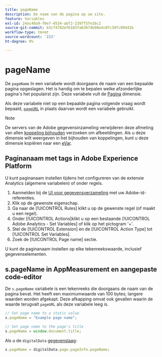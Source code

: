 ```yaml
---
title: pageName
description: De naam van de pagina op uw site.
feature: Variables
exl-id: 24ac40a9-f0e7-4534-abf2-2397f5fe16c2
source-git-commit: b3c74782ef6183fa63674b98e4c0fc39fc09441b
workflow-type: tm+mt
source-wordcount: '223'
ht-degree: 0%

---
```


# pageName

De `pageName` In een variabele wordt doorgaans de naam van een bepaalde pagina opgeslagen. Het is handig om te bepalen welke afzonderlijke pagina&#39;s het populairst zijn. Deze variabele vult de [Pagina](/help/components/dimensions/page.md) dimensie.

Als deze variabele niet op een bepaalde pagina volgende vraag wordt bepaald, [`pageURL`](pageurl.md) in plaats daarvan wordt een variabele gebruikt.

>[!NOTE]
>
>De servers van de Adobe gegevensinzameling verwijderen deze afmeting van allen [koppeling bijhouden](/help/implement/vars/functions/tl-method.md) verzoeken om afbeeldingen. Als u deze dimensie wilt weergeven in het bijhouden van koppelingen, kunt u deze dimensie kopiëren naar een [eVar](evar.md).

## Paginanaam met tags in Adobe Experience Platform

U kunt paginanaam instellen tijdens het configureren van de extensie Analytics (algemene variabelen) of onder regels.

1. Aanmelden bij de [UI voor gegevensverzameling](https://experience.adobe.com/data-collection) met uw Adobe-id-referenties.
2. Klik op de gewenste eigenschap.
3. Ga naar de [!UICONTROL Rules] klikt u op de gewenste regel (of maakt u een regel).
4. Onder [!UICONTROL Actions]klikt u op een bestaande [!UICONTROL Adobe Analytics - Set Variables] of klik op het pictogram &#39;+&#39;.
5. Stel de [!UICONTROL Extension] en de [!UICONTROL Action Type] tot [!UICONTROL Set Variables].
6. Zoek de [!UICONTROL Page name] sectie.

U kunt de paginanaam instellen op elke tekenreekswaarde, inclusief gegevenselementen.

## s.pageName in AppMeasurement en aangepaste code-editor

De `s.pageName` variabele is een tekenreeks die doorgaans de naam van de pagina bevat. Het heeft een maximumwaarde van 100 bytes; langere waarden worden afgekapt. Deze afkapping omvat ook gevallen waarin de waarde terugvalt `pageURL` als deze variabele leeg is.

```js
// Set page name to a static value
s.pageName = "Example page name";

// Set page name to the page's title
s.pageName = window.document.title;
```

Als u de `digitalData` [gegevenslaag](../../prepare/data-layer.md):

```js
s.pageName = digitalData.page.pageInfo.pageName;
```
